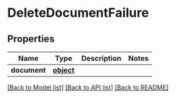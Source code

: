 # DeleteDocumentFailure

## Properties
Name | Type | Description | Notes
------------ | ------------- | ------------- | -------------
**document** | [**object**](.md) |  | 

[[Back to Model list]](../README.md#documentation-for-models) [[Back to API list]](../README.md#documentation-for-api-endpoints) [[Back to README]](../README.md)


